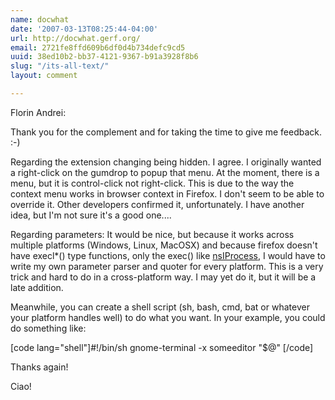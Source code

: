 ```yaml
---
name: docwhat
date: '2007-03-13T08:25:44-04:00'
url: http://docwhat.gerf.org/
email: 2721fe8ffd609b6df0d4b734defc9cd5
uuid: 38ed10b2-bb37-4121-9367-b91a3928f8b6
slug: "/its-all-text/"
layout: comment

---
```


Florin Andrei:

Thank you for the complement and for taking the time to give me feedback. :-)

Regarding the extension changing being hidden.  I agree.  I originally wanted a right-click on the gumdrop to popup that menu.  At the moment, there is a menu, but it is control-click not right-click.  This is due to the way the context menu works in browser context in Firefox.  I don't seem to be able to override it.  Other developers confirmed it, unfortunately.  I have another idea, but I'm not sure it's a good one....

Regarding parameters: It would be nice, but because it works across multiple platforms (Windows, Linux, MacOSX) and because firefox doesn't have execl*() type functions, only the exec() like <a href="http://xulplanet.com/references/xpcomref/ifaces/nsIProcess.html" rel="nofollow">nsIProcess</a>, I would have to write my own parameter parser and quoter for every platform.  This is a very trick and hard to do in a cross-platform way.  I may yet do it, but it will be a late addition.

Meanwhile, you can create a shell script (sh, bash, cmd, bat or whatever your platform handles well) to do what you want.  In your example, you could do something like:

[code lang="shell"]#!/bin/sh
gnome-terminal -x someeditor &quot;$@&quot;
[/code]

Thanks again!

Ciao!
